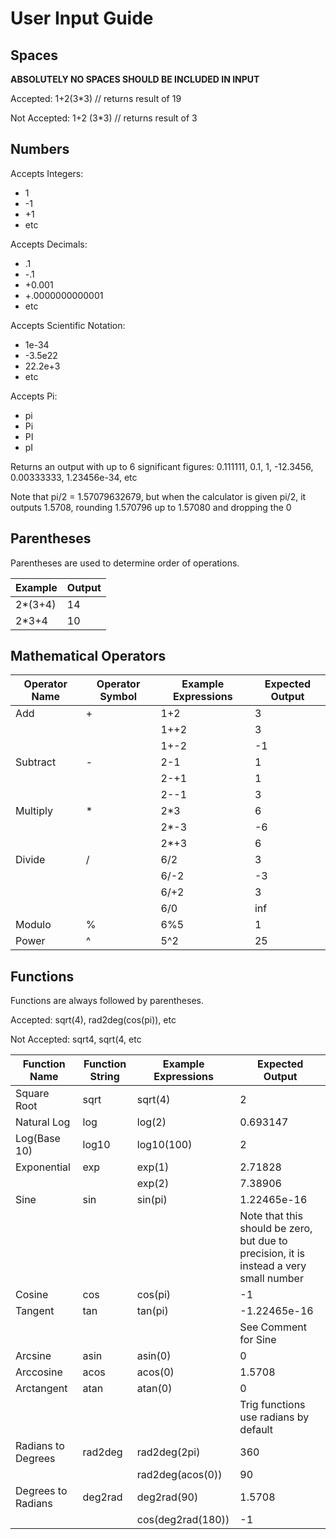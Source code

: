# User Input Guide

## Spaces

**ABSOLUTELY NO SPACES SHOULD BE INCLUDED IN INPUT**

Accepted: 1+2(3*3)        // returns result of 19

Not Accepted: 1+2 (3*3)        // returns result of 3

## Numbers

Accepts Integers:

* 1
* -1
* +1
* etc

Accepts Decimals:

* .1
* -.1
* +0.001
* +.0000000000001
* etc

Accepts Scientific Notation:

* 1e-34
* -3.5e22
* 22.2e+3
* etc

Accepts Pi:

* pi
* Pi
* PI
* pI

Returns an output with up to 6 significant figures:
    0.111111, 0.1, 1, -12.3456, 0.00333333, 1.23456e-34, etc
	
Note that pi/2 = 1.57079632679, but when the calculator is given pi/2,
it outputs 1.5708, rounding 1.570796 up to 1.57080 and dropping the 0
	
## Parentheses

Parentheses are used to determine order of operations.

| Example | Output |
|---------|--------|
|2*(3+4)  |	    14 |
|2*3+4    |     10 |

## Mathematical Operators

| Operator Name | Operator Symbol | Example Expressions | Expected Output |
|---------------|-----------------|---------------------|-----------------|
|Add            |+                |  1+2                |     3           |
|               |                 |   1++2              |      3          |
|               |                 |   1+-2              |      -1         |
|Subtract       |-                |   2-1               |      1          |
|               |                 |    2-+1             |       1         |
|               |                 |    2--1             |       3         |	
|Multiply       | *               |    2*3              |       6         |
|               |                 |    2*-3             |       -6        |
|               |                 |    2*+3             |       6         |
|Divide         | /               |    6/2              |       3         |
|               |                 |    6/-2             |       -3        |
|               |                 |    6/+2             |       3         |
|               |                 |    6/0              |       inf       |
|Modulo         | %               |    6%5              |       1         |
|Power          | ^               |    5^2              |       25        |

## Functions

Functions are always followed by parentheses.

Accepted: sqrt(4), rad2deg(cos(pi)), etc

Not Accepted: sqrt4, sqrt(4, etc
	
|Function Name|  Function String |   Example Expressions  |  Expected Output     |
|-------------|------------------|------------------------|----------------------|
|Square Root  |   sqrt           |     sqrt(4)            |     2                |
|Natural Log  |   log            |     log(2)             |     0.693147         |
|Log(Base 10) |   log10          |     log10(100)         |     2                |
|Exponential  |   exp            |     exp(1)             |     2.71828          |
|             |                  |     exp(2)             |     7.38906          |
|Sine         |   sin            |     sin(pi)            |     1.22465e-16      |
||||Note that this should be zero, but due to precision, it is instead a very small number|
|Cosine       |   cos            |     cos(pi)            |     -1|
|Tangent      |   tan            |     tan(pi)            |     -1.22465e-16|
||||See Comment for Sine|
|Arcsine      |   asin           |     asin(0)            |     0|
|Arccosine    |   acos           |     acos(0)            |     1.5708|
|Arctangent   |   atan           |     atan(0)            |     0|
||||Trig functions use radians by default|
|Radians to Degrees |  rad2deg   |     rad2deg(2pi)       |     360|
||                               |     rad2deg(acos(0))   |     90|
|Degrees to Radians |  deg2rad   |     deg2rad(90)        |     1.5708|
||                               |     cos(deg2rad(180))  |     -1|

